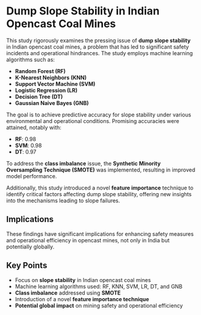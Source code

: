 # Dump Slope Stability in Indian Opencast Coal Mines

This study rigorously examines the pressing issue of **dump slope stability** in Indian opencast coal mines, a problem that has led to significant safety incidents and operational hindrances. The study employs machine learning algorithms such as:

- **Random Forest (RF)**
- **K-Nearest Neighbors (KNN)**
- **Support Vector Machine (SVM)**
- **Logistic Regression (LR)**
- **Decision Tree (DT)**
- **Gaussian Naive Bayes (GNB)**

The goal is to achieve predictive accuracy for slope stability under various environmental and operational conditions. Promising accuracies were attained, notably with:

- **RF**: 0.98
- **SVM**: 0.98
- **DT**: 0.97

To address the **class imbalance** issue, the **Synthetic Minority Oversampling Technique (SMOTE)** was implemented, resulting in improved model performance. 

Additionally, this study introduced a novel **feature importance** technique to identify critical factors affecting dump slope stability, offering new insights into the mechanisms leading to slope failures.

## Implications
These findings have significant implications for enhancing safety measures and operational efficiency in opencast mines, not only in India but potentially globally.

## Key Points
- Focus on **slope stability** in Indian opencast coal mines
- Machine learning algorithms used: RF, KNN, SVM, LR, DT, and GNB
- **Class imbalance** addressed using **SMOTE**
- Introduction of a novel **feature importance technique**
- **Potential global impact** on mining safety and operational efficiency
